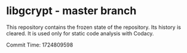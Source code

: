 # libgcrypt - master branch

This repository contains the frozen state of the repository.
Its history is cleared. It is used only for static code
analysis with Codacy.

Commit Time: 1724809598